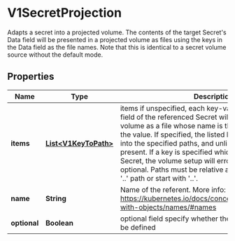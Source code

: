 

# V1SecretProjection

Adapts a secret into a projected volume.  The contents of the target Secret's Data field will be presented in a projected volume as files using the keys in the Data field as the file names. Note that this is identical to a secret volume source without the default mode.
## Properties

Name | Type | Description | Notes
------------ | ------------- | ------------- | -------------
**items** | [**List&lt;V1KeyToPath&gt;**](V1KeyToPath.md) | items if unspecified, each key-value pair in the Data field of the referenced Secret will be projected into the volume as a file whose name is the key and content is the value. If specified, the listed keys will be projected into the specified paths, and unlisted keys will not be present. If a key is specified which is not present in the Secret, the volume setup will error unless it is marked optional. Paths must be relative and may not contain the &#39;..&#39; path or start with &#39;..&#39;. |  [optional]
**name** | **String** | Name of the referent. More info: https://kubernetes.io/docs/concepts/overview/working-with-objects/names/#names |  [optional]
**optional** | **Boolean** | optional field specify whether the Secret or its key must be defined |  [optional]




